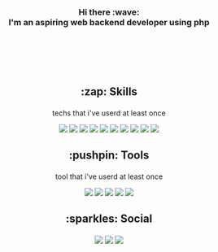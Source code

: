 <h3 align="center"> Hi there :wave: <br>
I'm an aspiring <b>web backend developer</b> using <b>php</b>
</h3>

<br>
<br>
<br>
<br>
<h2><p align="center">:zap: Skills</p></h2>
<p align="center">techs that i've userd at least once</p>

<p align="center">
<a href="#" target="_blank"><img src="https://img.shields.io/badge/Laravel-FF2D20?style=flat&logo=Laravel&logoColor=white"/></a>
<img src="https://img.shields.io/badge/PHP-777BB4?style=flat&logo=PHP&logoColor=white"/>
<img src="https://img.shields.io/badge/AWS-232F3E?style=flat&logo=Amazon AWS&logoColor=white"/>
<img src="https://img.shields.io/badge/MySQL-4479A1?style=flat&logo=MySQL&logoColor=white"/>
<img src="https://img.shields.io/badge/JavaScript-F7DF1E?style=flat&logo=JavaScript&logoColor=white"/>
<img src="https://img.shields.io/badge/CSS-1572B6?style=flat&logo=CSS3&logoColor=white"/>
<img src="https://img.shields.io/badge/Python-3776AB?style=flat&logo=Python&logoColor=white"/>
<img src="https://img.shields.io/badge/jQuery-0769AD?style=flat&logo=jQuery&logoColor=white"/>
<img src="https://img.shields.io/badge/CodeIgniter-EF4223?style=flat&logo=CodeIgniter&logoColor=white"/>
<img src="https://img.shields.io/badge/Java-007396?style=flat&logo=Java&logoColor=white"/>
</p>

<div align="center">
<h2><p align="center">:pushpin: Tools</p></h2>
<p align="center">tool that i've userd at least once</p>
<img src="https://img.shields.io/badge/GitHub-181717?style=flat&logo=GitHub&logoColor=white"/>
<img src="https://img.shields.io/badge/Git-F05032?style=flat&logo=Git&logoColor=white"/>
<img src="https://img.shields.io/badge/vsCode-007ACC?style=flat&logo=Visual Studio Code&logoColor=white"/>
<img src="https://img.shields.io/badge/Eclipse-2C2255?style=flat&logo=Eclipse IDE&logoColor=white"/>
<img src="https://img.shields.io/badge/Atom-66595C?style=flat&logo=Atom&logoColor=white"/>
</div>

<div align="center">
<h2><p align="center">:sparkles: Social</p></h2>
<img src="https://img.shields.io/badge/bumpy1800@gmail.com-EA4335?style=flat&logo=Gmail&logoColor=white"/>
<a href="https://github.com/bumpy1800" target="_blank"><img src="https://img.shields.io/badge/GitHub-181717?style=flat&logo=GitHub&logoColor=white"/></a>
<a href="https://bumpy1800.tistory.com/" target="_blank"><img src="https://img.shields.io/badge/Blog-FF5722?style=flat&logo=Blogger&logoColor=white"/></a>
</div>